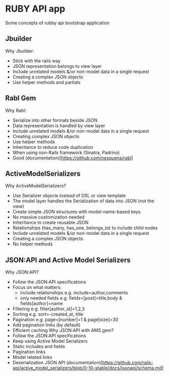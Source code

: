 # RUBY API app

Some concepts of rubby api bootstrap application


## Jbuilder
Why Jbuilder:
* Stick with the rails way
* JSON representation belongs to view layer
* Include unrelated models &/or non-model data in a single request
* Creating a complex JSON objects
* Use helper methods and partials

## Rabl Gem
Why Rabl:
* Serialize into other formats beside JSON
* Data representation is handled by view layer
* Include unrelated models &/or non-model data in a single request
* Creating complex JSON objects
* Use helper methods
* Inheritance to reduce code duplication
* When using non-Rails framework (Sinatra, Padrino)
* Good (documentation)[https://github.com/nesquena/rabl]

## ActiveModelSerializers
Why ActiveModelSerializers?
* Use Serializer objects instead of DSL or view template
* The model layer handles the Serialization of data into JSON (not the view)
* Create simple JSON structures with model-name-based keys
* No massive customization needed
* Inheritance to create reusable JSON
* Relationships (has_many, has_one, belongs_to) to include child nodes
* Include unrelated models &/or non-model data in a single request
* Creating a complex JSON objects
* No helper methods


## JSON:API and Active Model Serializers
Why JSON:API?
* Follow the JSON:API specifications
* Focus on what matters:
  - include relationships e.g. include=author,comments
  - only needed fields e.g. fields=[post]=title,body & fields[author]=name
* Filtering e.g. filter[author_id]=1,2,3
* Sorting e.g. sort=-created_at, title
* Pagination e.g. page=[number]=1 & page[size]=30
* Add pagination links (by default)
* Efficient caching
Why JSON:API with AMS gem?
* Follow the JSON:API specifications
* Keep using Active Model Serializers
* Static includes and fields
* Pagination links
* Model related links
* Deserialization
JSON API (documentation)[https://github.com/rails-api/active_model_serializers/blob/0-10-stable/docs/jsonapi/schema.md]
